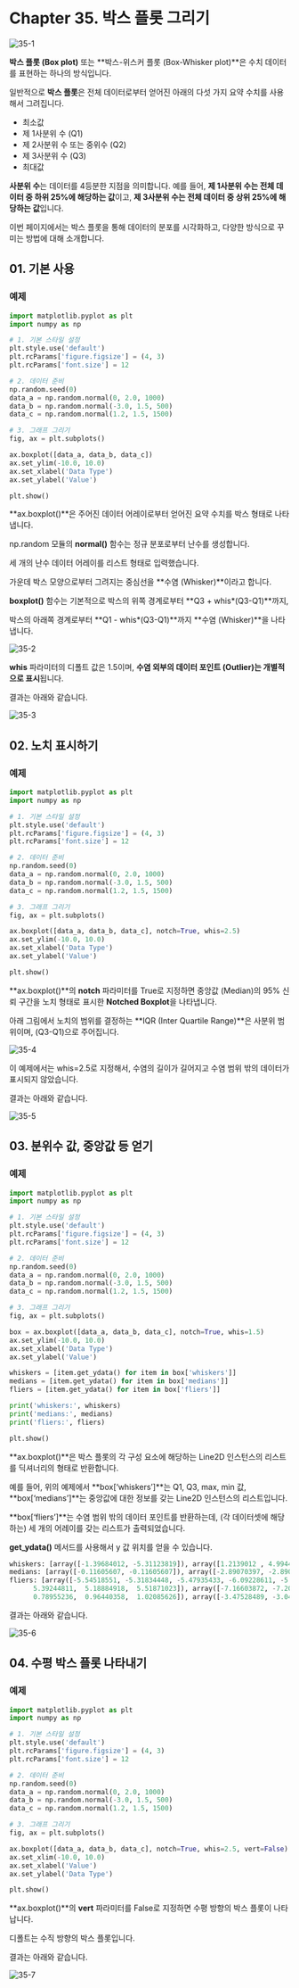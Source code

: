 # Chapter 35.  박스 플롯 그리기

![35-1](image/35/35-1.png)

**박스 플롯 (Box plot)** 또는 **박스-위스커 플롯 (Box-Whisker plot)**은 수치 데이터를 표현하는 하나의 방식입니다.

일반적으로 **박스 플롯**은 전체 데이터로부터 얻어진 아래의 다섯 가지 요약 수치를 사용해서 그려집니다.

- 최소값
- 제 1사분위 수 (Q1)
- 제 2사분위 수 또는 중위수 (Q2)
- 제 3사분위 수 (Q3)
- 최대값

**사분위 수**는 데이터를 4등분한 지점을 의미합니다. 예를 들어, **제 1사분위 수는 전체 데이터 중 하위 25%에 해당하는 값**이고, **제 3사분위 수는 전체 데이터 중 상위 25%에 해당하는 값**입니다.

이번 페이지에서는 박스 플롯을 통해 데이터의 분포를 시각화하고, 다양한 방식으로 꾸미는 방법에 대해 소개합니다.



## 01. 기본 사용

### 예제

```python
import matplotlib.pyplot as plt
import numpy as np

# 1. 기본 스타일 설정
plt.style.use('default')
plt.rcParams['figure.figsize'] = (4, 3)
plt.rcParams['font.size'] = 12

# 2. 데이터 준비
np.random.seed(0)
data_a = np.random.normal(0, 2.0, 1000)
data_b = np.random.normal(-3.0, 1.5, 500)
data_c = np.random.normal(1.2, 1.5, 1500)

# 3. 그래프 그리기
fig, ax = plt.subplots()

ax.boxplot([data_a, data_b, data_c])
ax.set_ylim(-10.0, 10.0)
ax.set_xlabel('Data Type')
ax.set_ylabel('Value')

plt.show()
```

**ax.boxplot()**은 주어진 데이터 어레이로부터 얻어진 요약 수치를 박스 형태로 나타냅니다.

np.random 모듈의 **normal()** 함수는 정규 분포로부터 난수를 생성합니다.

세 개의 난수 데이터 어레이를 리스트 형태로 입력했습니다.

가운데 박스 모양으로부터 그려지는 중심선을 **수염 (Whisker)**이라고 합니다.

**boxplot()** 함수는 기본적으로 박스의 위쪽 경계로부터 **Q3 + whis\*(Q3-Q1)**까지,

박스의 아래쪽 경계로부터 **Q1 - whis\*(Q3-Q1)**까지 **수염 (Whisker)**을 나타냅니다.

![35-2](image/35/35-2.png)

**whis** 파라미터의 디폴트 값은 1.5이며, **수염 외부의 데이터 포인트 (Outlier)는 개별적으로 표시**됩니다.

결과는 아래와 같습니다.

![35-3](image/35/35-3.png)



## 02. 노치 표시하기

### 예제

```python
import matplotlib.pyplot as plt
import numpy as np

# 1. 기본 스타일 설정
plt.style.use('default')
plt.rcParams['figure.figsize'] = (4, 3)
plt.rcParams['font.size'] = 12

# 2. 데이터 준비
np.random.seed(0)
data_a = np.random.normal(0, 2.0, 1000)
data_b = np.random.normal(-3.0, 1.5, 500)
data_c = np.random.normal(1.2, 1.5, 1500)

# 3. 그래프 그리기
fig, ax = plt.subplots()

ax.boxplot([data_a, data_b, data_c], notch=True, whis=2.5)
ax.set_ylim(-10.0, 10.0)
ax.set_xlabel('Data Type')
ax.set_ylabel('Value')

plt.show()
```

**ax.boxplot()**의 **notch** 파라미터를 True로 지정하면 중앙값 (Median)의 95% 신뢰 구간을 노치 형태로 표시한 **Notched Boxplot**을 나타냅니다.

아래 그림에서 노치의 범위를 결정하는 **IQR (Inter Quartile Range)**은 사분위 범위이며, (Q3-Q1)으로 주어집니다.

![35-4](image/35/35-4.png)

이 예제에서는 whis=2.5로 지정해서, 수염의 길이가 길어지고 수염 범위 밖의 데이터가 표시되지 않았습니다.

결과는 아래와 같습니다.

![35-5](image/35/35-5.png)



## 03. 분위수 값, 중앙값 등 얻기

### 예제

```python
import matplotlib.pyplot as plt
import numpy as np

# 1. 기본 스타일 설정
plt.style.use('default')
plt.rcParams['figure.figsize'] = (4, 3)
plt.rcParams['font.size'] = 12

# 2. 데이터 준비
np.random.seed(0)
data_a = np.random.normal(0, 2.0, 1000)
data_b = np.random.normal(-3.0, 1.5, 500)
data_c = np.random.normal(1.2, 1.5, 1500)

# 3. 그래프 그리기
fig, ax = plt.subplots()

box = ax.boxplot([data_a, data_b, data_c], notch=True, whis=1.5)
ax.set_ylim(-10.0, 10.0)
ax.set_xlabel('Data Type')
ax.set_ylabel('Value')

whiskers = [item.get_ydata() for item in box['whiskers']]
medians = [item.get_ydata() for item in box['medians']]
fliers = [item.get_ydata() for item in box['fliers']]

print('whiskers:', whiskers)
print('medians:', medians)
print('fliers:', fliers)

plt.show()
```

**ax.boxplot()**은 박스 플롯의 각 구성 요소에 해당하는 Line2D 인스턴스의 리스트를 딕셔너리의 형태로 반환합니다.

예를 들어, 위의 예제에서 **box[‘whiskers’]**는 Q1, Q3, max, min 값, **box[‘medians’]**는 중앙값에 대한 정보를 갖는 Line2D 인스턴스의 리스트입니다.

**box[‘fliers’]**는 수염 범위 밖의 데이터 포인트를 반환하는데, (각 데이터셋에 해당하는) 세 개의 어레이를 갖는 리스트가 출력되었습니다.

**get_ydata()** 메서드를 사용해서 y 값 위치를 얻을 수 있습니다.

```python
whiskers: [array([-1.39684012, -5.31123819]), array([1.2139012 , 4.99440078]), array([-3.90406317, -6.23710285]), array([-2.02661826,  0.67684458]), array([ 0.11032143, -2.87951905]), array([2.1221751 , 5.13086077])]
medians: [array([-0.11605607, -0.11605607]), array([-2.89070397, -2.89070397]), array([1.14767116, 1.14767116])]
fliers: [array([-5.54518551, -5.31834448, -5.47935433, -6.09228611, -5.66910901,
      5.39244811,  5.18884918,  5.51871023]), array([-7.16603872, -7.2033042 , -6.80183169, -7.49191929,  1.75646216,
      0.78955236,  0.96440358,  1.02085626]), array([-3.47528489, -3.0480178 ,  5.59364436])]
```

결과는 아래와 같습니다.

![35-6](image/35/35-6.png)



## 04. 수평 박스 플롯 나타내기

### 예제

```python
import matplotlib.pyplot as plt
import numpy as np

# 1. 기본 스타일 설정
plt.style.use('default')
plt.rcParams['figure.figsize'] = (4, 3)
plt.rcParams['font.size'] = 12

# 2. 데이터 준비
np.random.seed(0)
data_a = np.random.normal(0, 2.0, 1000)
data_b = np.random.normal(-3.0, 1.5, 500)
data_c = np.random.normal(1.2, 1.5, 1500)

# 3. 그래프 그리기
fig, ax = plt.subplots()

ax.boxplot([data_a, data_b, data_c], notch=True, whis=2.5, vert=False)
ax.set_xlim(-10.0, 10.0)
ax.set_xlabel('Value')
ax.set_ylabel('Data Type')

plt.show()
```

**ax.boxplot()**의 **vert** 파라미터를 False로 지정하면 수평 방향의 박스 플롯이 나타납니다.

디폴트는 수직 방향의 박스 플롯입니다.

결과는 아래와 같습니다.

![35-7](image/35/35-7.png)